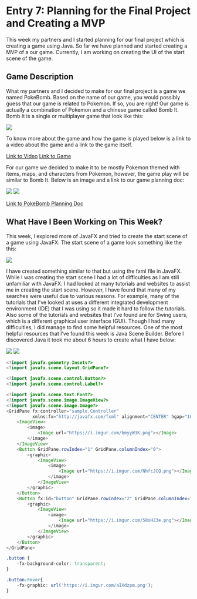 # Entry 7: Planning for the Final Project and Creating a MVP

This week my partners and I started planning for our final project which is creating a game using Java. So far we have planned and started creating a MVP of a our game. Currently, I am working on creating the UI of the start scene of the game. 

## Game Description

What my partners and I decided to make for our final project is a game we named PokeBomb. Based on the name of our game, you would possibly guess that our game is related to Pokemon. If so, you are right! Our game is actually a combination of Pokemon and a chinese game called Bomb It. Bomb It is a single or multiplayer game that look like this: 

<img src="../images/bombit.JPG"/>

To know more about the game and how the game is played below is a link to a video about the game and a link to the game itself.

[Link to Video](https://www.bilibili.com/video/av3792893/)
[Link to Game](http://www.4399.com/flash/196590_3.htm)

For our game we decided to make it to be mostly Pokemon themed with items, maps, and characters from Pokemon, however, the game play will be similar to Bomb It. Below is an image and a link to our game planning doc: 

<img src="../images/pokebombplan1.JPG"/>
<img src="../images/pokebombplan2.JPG"/>

[Link to PokeBomb Planning Doc](https://docs.google.com/document/d/1FkZmvCxW0ewc0OyTeUV9uCWh07AGpgM9zgYQKbXDO_E/edit?usp=sharing)

## What Have I Been Working on This Week?

This week, I explored more of JavaFX and tried to create the start scene of a game using JavaFX. The start scene of a game look something like the this:

<img src="../images/startscene.JPG"/>

I have created something similar to that but using the fxml file in JavaFX. While I was creating the start scene I had a lot of difficulties as I am still unfamiliar with JavaFX. I had looked at many tutorials and websites to assist me in creating the start scene. However, I have found that many of my searches were useful due to various reasons. For example, many of the tutorials that I’ve looked at uses a different integrated development environment (IDE) that I was using so it made it hard to follow the tutorials. Also some of the tutorials and websites that I’ve found are for Swing users, which is a different graphical user interface (GUI). Though I had many difficulties, I did manage to find some helpful resources. One of the most helpful resources that I’ve found this week is Java Scene Builder. Before I discovered Java it took me about 6 hours to create what I have below:

<img src="../images/pokebombstartscene.JPG"/>
<img src="../images/startscene1.gif"/>


```java
<?import javafx.geometry.Insets?>
<?import javafx.scene.layout.GridPane?>

<?import javafx.scene.control.Button?>
<?import javafx.scene.control.Label?>

<?import javafx.scene.text.Font?>
<?import javafx.scene.image.ImageView?>
<?import javafx.scene.image.Image?>
<GridPane fx:controller="sample.Controller"
          xmlns:fx="http://javafx.com/fxml" alignment="CENTER" hgap="10" vgap="10">
    <ImageView>
        <image>
            <Image url="https://i.imgur.com/bmyyW3K.png"></Image>
        </image>
    </ImageView>
    <Button GridPane.rowIndex="1" GridPane.columnIndex="0">
        <graphic>
            <ImageView>
                <image>
                    <Image url="https://i.imgur.com/NhfcJCQ.png"></Image>
                </image>
            </ImageView>
        </graphic>
    </Button>
    <Button fx:id="button" GridPane.rowIndex="2" GridPane.columnIndex="0">
        <graphic>
            <ImageView>
                <image>
                    <Image url="https://i.imgur.com/58oHZ3e.png"></Image>
                </image>
            </ImageView>
        </graphic>
    </Button>
</GridPane>
```

```css
.button {
    -fx-background-color: transparent;
}

.button:hover{
    -fx-graphic: url('https://i.imgur.com/aIXdzpm.png');
}
```